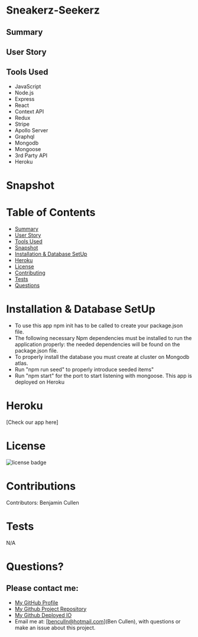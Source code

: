 
# Sneakerz-Seekerz



## Summary



## User Story



## Tools Used

* JavaScript
* Node.js
* Express
* React
* Context API
* Redux
* Stripe
* Apollo Server
* Graphql
* Mongodb
* Mongoose
* 3rd Party API
* Heroku



# Snapshot






# Table of Contents 
* [Summary](#Summary)
* [User Story](#User)
* [Tools Used](#Tools)
* [Snapshot](#Snapshot)
* [Installation & Database SetUp](#Installation)
* [Heroku](#Heroku)
* [License](#license)
* [Contributing](#contributing)
* [Tests](#tests)
* [Questions](#questions)

# Installation & Database SetUp
* To use this app npm init has to be called to create your package.json file.
* The following necessary Npm dependencies must be installed to run the application properly: the needed dependencies will be found on the package.json file.
* To properly install the database you must create at cluster on Mongodb atlas.
* Run "npm run seed" to properly introduce seeded items"
* Run "npm start" for the port to start listening with mongoose.
This app is deployed on Heroku




# Heroku


[Check our app here]


# License

![license badge](https://img.shields.io/badge/license-MIT-brightgreen)

# Contributions

​Contributors: Benjamin Cullen

# Tests

N/A

# Questions?
## Please contact me:
  * [My GitHub Profile](https://github.com/Benjicullen)
  * [My Github Project Repository](https://github.com/jcgom3/Project-3-move-mates)
  * [My Github Deployed IO](https://jcgom3.github.io/Project-3-move-mates)
  * Email me at: [benculln@hotmail.com](Ben Cullen), with questions or make an issue about this project.
